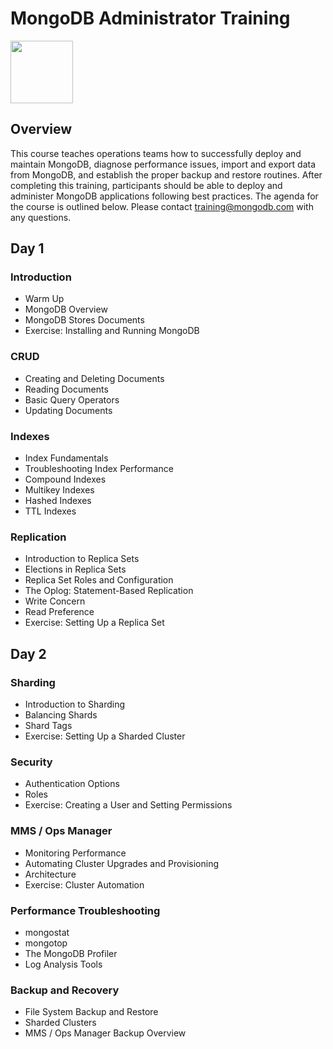 # MongoDB Administrator Training

<img src="img/mongodb-university-logo.png" class="floatright single" style="width: 100px">

## Overview

This course teaches operations teams how to successfully deploy and maintain MongoDB, diagnose performance issues, import and export data from MongoDB, and establish the proper backup and restore routines. After completing this training, participants should be able to deploy and administer MongoDB applications following best practices. The agenda for the course is outlined below. Please contact <a href="mailto:training@mongodb.com">training@mongodb.com</a> with any questions.

## Day 1

### Introduction

* Warm Up
* MongoDB Overview
* MongoDB Stores Documents
* Exercise: Installing and Running MongoDB

### CRUD

* Creating and Deleting Documents
* Reading Documents
* Basic Query Operators
* Updating Documents

### Indexes

* Index Fundamentals
* Troubleshooting Index Performance
* Compound Indexes
* Multikey Indexes
* Hashed Indexes
* TTL Indexes

### Replication

* Introduction to Replica Sets
* Elections in Replica Sets
* Replica Set Roles and Configuration
* The Oplog: Statement-Based Replication
* Write Concern
* Read Preference
* Exercise: Setting Up a Replica Set


## Day 2

### Sharding

* Introduction to Sharding
* Balancing Shards
* Shard Tags
* Exercise: Setting Up a Sharded Cluster

### Security

* Authentication Options
* Roles
* Exercise: Creating a User and Setting Permissions

### MMS / Ops Manager

* Monitoring Performance
* Automating Cluster Upgrades and Provisioning
* Architecture
* Exercise: Cluster Automation

### Performance Troubleshooting

* mongostat
* mongotop
* The MongoDB Profiler
* Log Analysis Tools

### Backup and Recovery

* File System Backup and Restore
* Sharded Clusters
* MMS / Ops Manager Backup Overview

<style>#resources_table{display:none;}</style>